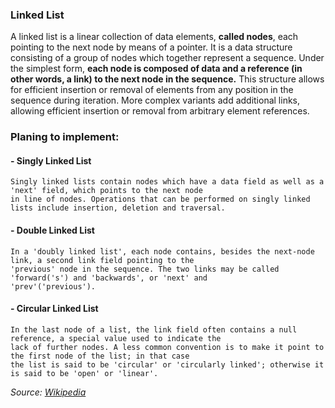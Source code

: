 ### Linked List
A linked list is a linear collection of data elements, **called nodes**, each pointing to the next node by means of a pointer. 
It is a data structure consisting of a group of nodes which together represent a sequence. Under the simplest form, **each 
node is composed of data and a reference (in other words, a link) to the next node in the sequence.** This structure allows
for efficient insertion or removal of elements from any position in the sequence during iteration. More complex variants 
add additional links, allowing efficient insertion or removal from arbitrary element references.

### Planing to implement:
#### - Singly Linked List
    Singly linked lists contain nodes which have a data field as well as a 'next' field, which points to the next node 
    in line of nodes. Operations that can be performed on singly linked lists include insertion, deletion and traversal.
#### - Double Linked List
    In a 'doubly linked list', each node contains, besides the next-node link, a second link field pointing to the 
    'previous' node in the sequence. The two links may be called 'forward('s') and 'backwards', or 'next' and 
    'prev'('previous').
#### - Circular Linked List
    In the last node of a list, the link field often contains a null reference, a special value used to indicate the 
    lack of further nodes. A less common convention is to make it point to the first node of the list; in that case 
    the list is said to be 'circular' or 'circularly linked'; otherwise it is said to be 'open' or 'linear'.
     
_Source: [Wikipedia](https://en.wikipedia.org/wiki/Linked_list)_